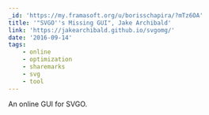```yaml
---
_id: 'https://my.framasoft.org/u/borisschapira/?mTz6OA'
title: '"SVGO''s Missing GUI", Jake Archibald'
link: 'https://jakearchibald.github.io/svgomg/'
date: '2016-09-14'
tags:
    - online
    - optimization
    - sharemarks
    - svg
    - tool
---
```


<div class="markdown"><p>An online GUI for SVGO.
</p></div>
